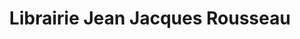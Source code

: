 ---
title: "Librairie Jean Jacques Rousseau"
url: /chambery/librairie-jean-jacques-rousseau/
shop: livres
---